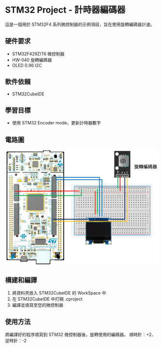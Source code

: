 # STM32 Project - 計時器編碼器

這是一個用於 STM32F4 系列微控制器的示例項目，旨在使用旋轉編碼器計速。

## 硬件要求

- STM32F429ZIT6 微控制器
- HW-040 旋轉編碼器
- OLED 0.96 I2C

## 軟件依賴

- STM32CubeIDE

## 學習目標

- 使用 STM32 Encoder mode，更新計時器數字

## 電路圖

![STM32 Board](images/circuit.png)

## 構建和編譯

1. 將資料夾放入 STM32CubeIDE 的 WorkSpace 中
2. 在 STM32CubeIDE 中打開 .cproject
3. 編譯並燒寫至您的微控制器

## 使用方法

將編譯好的程序燒寫到 STM32 微控制器後，旋轉使用的編碼器。
順時針：+2、逆時針：-2
